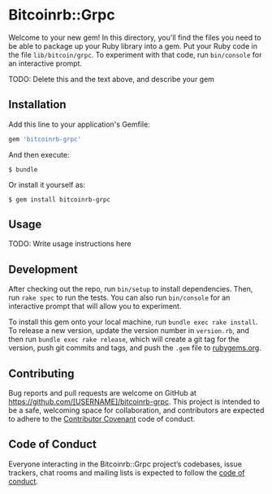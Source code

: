 # Bitcoinrb::Grpc

Welcome to your new gem! In this directory, you'll find the files you need to be able to package up your Ruby library into a gem. Put your Ruby code in the file `lib/bitcoin/grpc`. To experiment with that code, run `bin/console` for an interactive prompt.

TODO: Delete this and the text above, and describe your gem

## Installation

Add this line to your application's Gemfile:

```ruby
gem 'bitcoinrb-grpc'
```

And then execute:

    $ bundle

Or install it yourself as:

    $ gem install bitcoinrb-grpc

## Usage

TODO: Write usage instructions here

## Development

After checking out the repo, run `bin/setup` to install dependencies. Then, run `rake spec` to run the tests. You can also run `bin/console` for an interactive prompt that will allow you to experiment.

To install this gem onto your local machine, run `bundle exec rake install`. To release a new version, update the version number in `version.rb`, and then run `bundle exec rake release`, which will create a git tag for the version, push git commits and tags, and push the `.gem` file to [rubygems.org](https://rubygems.org).

## Contributing

Bug reports and pull requests are welcome on GitHub at https://github.com/[USERNAME]/bitcoinrb-grpc. This project is intended to be a safe, welcoming space for collaboration, and contributors are expected to adhere to the [Contributor Covenant](http://contributor-covenant.org) code of conduct.

## Code of Conduct

Everyone interacting in the Bitcoinrb::Grpc project’s codebases, issue trackers, chat rooms and mailing lists is expected to follow the [code of conduct](https://github.com/[USERNAME]/bitcoinrb-grpc/blob/master/CODE_OF_CONDUCT.md).
